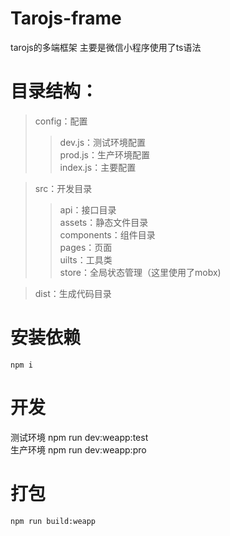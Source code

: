 # Tarojs-frame
tarojs的多端框架 主要是微信小程序使用了ts语法  
# 目录结构：  
> config：配置   
>>dev.js：测试环境配置  
>>prod.js：生产环境配置  
>>index.js：主要配置  

> src：开发目录  
>>api：接口目录   
assets：静态文件目录  
components：组件目录  
pages：页面  
uilts：工具类  
store：全局状态管理（这里使用了mobx)  

>dist：生成代码目录  
  
# 安装依赖  
    npm i  

# 开发  
   测试环境 npm run dev:weapp:test  
   生产环境 npm run dev:weapp:pro  
# 打包  
    npm run build:weapp  
    
